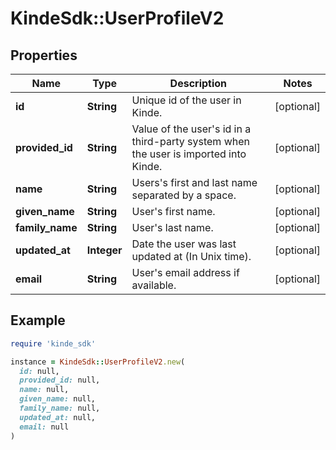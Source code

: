 # KindeSdk::UserProfileV2

## Properties

| Name | Type | Description | Notes |
| ---- | ---- | ----------- | ----- |
| **id** | **String** | Unique id of the user in Kinde. | [optional] |
| **provided_id** | **String** | Value of the user&#39;s id in a third-party system when the user is imported into Kinde. | [optional] |
| **name** | **String** | Users&#39;s first and last name separated by a space. | [optional] |
| **given_name** | **String** | User&#39;s first name. | [optional] |
| **family_name** | **String** | User&#39;s last name. | [optional] |
| **updated_at** | **Integer** | Date the user was last updated at (In Unix time). | [optional] |
| **email** | **String** | User&#39;s email address if available. | [optional] |

## Example

```ruby
require 'kinde_sdk'

instance = KindeSdk::UserProfileV2.new(
  id: null,
  provided_id: null,
  name: null,
  given_name: null,
  family_name: null,
  updated_at: null,
  email: null
)
```

